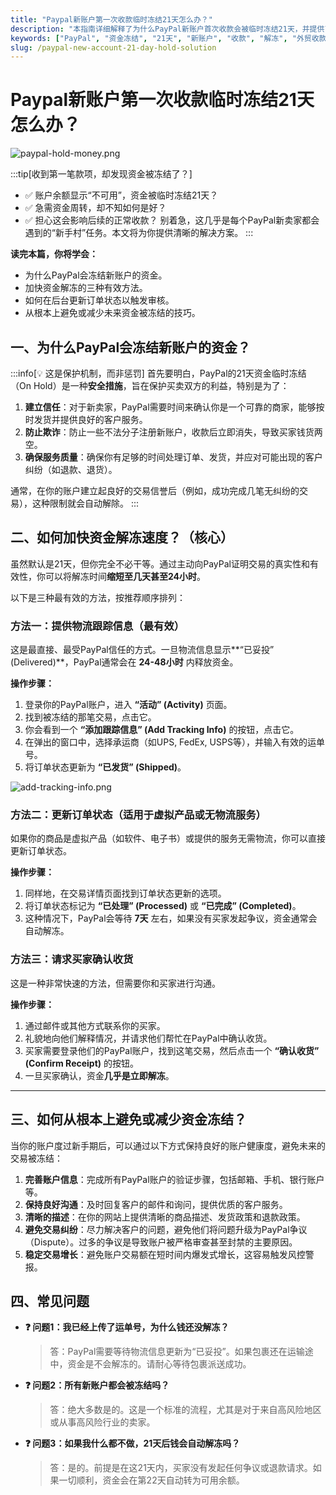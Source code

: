 ```yaml
---
title: "Paypal新账户第一次收款临时冻结21天怎么办？"
description: "本指南详细解释了为什么PayPal新账户首次收款会被临时冻结21天，并提供了多种经过验证的有效方法来加快资金解冻速度，帮助卖家尽快拿到回款。"
keywords: ["PayPal", "资金冻结", "21天", "新账户", "收款", "解冻", "外贸收款"]
slug: /paypal-new-account-21-day-hold-solution
---
```


# Paypal新账户第一次收款临时冻结21天怎么办？

![paypal-hold-money.png](https://list.ucards.store/d/img/paypal-hold-money.webp)

:::tip[收到第一笔款项，却发现资金被冻结了？]
- ✅ 账户余额显示“不可用”，资金被临时冻结21天？
- ✅ 急需资金周转，却不知如何是好？
- ✅ 担心这会影响后续的正常收款？
别着急，这几乎是每个PayPal新卖家都会遇到的“新手村”任务。本文将为你提供清晰的解决方案。
:::

**读完本篇，你将学会：**
- 为什么PayPal会冻结新账户的资金。
- 加快资金解冻的三种有效方法。
- 如何在后台更新订单状态以触发审核。
- 从根本上避免或减少未来资金被冻结的技巧。

## 一、为什么PayPal会冻结新账户的资金？

:::info[💡 这是保护机制，而非惩罚]
首先要明白，PayPal的21天资金临时冻结（On Hold）是一种**安全措施**，旨在保护买卖双方的利益，特别是为了：
1.  **建立信任**：对于新卖家，PayPal需要时间来确认你是一个可靠的商家，能够按时发货并提供良好的客户服务。
2.  **防止欺诈**：防止一些不法分子注册新账户，收款后立即消失，导致买家钱货两空。
3.  **确保服务质量**：确保你有足够的时间处理订单、发货，并应对可能出现的客户纠纷（如退款、退货）。

通常，在你的账户建立起良好的交易信誉后（例如，成功完成几笔无纠纷的交易），这种限制就会自动解除。
:::

## 二、如何加快资金解冻速度？（核心）

虽然默认是21天，但你完全不必干等。通过主动向PayPal证明交易的真实性和有效性，你可以将解冻时间**缩短至几天甚至24小时**。

以下是三种最有效的方法，按推荐顺序排列：

### 方法一：提供物流跟踪信息（最有效）

这是最直接、最受PayPal信任的方式。一旦物流信息显示**“已妥投” (Delivered)**，PayPal通常会在 **24-48小时** 内释放资金。

**操作步骤：**
1.  登录你的PayPal账户，进入 **“活动” (Activity)** 页面。
2.  找到被冻结的那笔交易，点击它。
3.  你会看到一个 **“添加跟踪信息” (Add Tracking Info)** 的按钮，点击它。
4.  在弹出的窗口中，选择承运商（如UPS, FedEx, USPS等），并输入有效的运单号。
5.  将订单状态更新为 **“已发货” (Shipped)**。

![add-tracking-info.png](https://list.ucards.store/d/img/add-tracking-info.webp)

### 方法二：更新订单状态（适用于虚拟产品或无物流服务）

如果你的商品是虚拟产品（如软件、电子书）或提供的服务无需物流，你可以直接更新订单状态。

**操作步骤：**
1.  同样地，在交易详情页面找到订单状态更新的选项。
2.  将订单状态标记为 **“已处理” (Processed)** 或 **“已完成” (Completed)**。
3.  这种情况下，PayPal会等待 **7天** 左右，如果没有买家发起争议，资金通常会自动解冻。

### 方法三：请求买家确认收货

这是一种非常快速的方法，但需要你和买家进行沟通。

**操作步骤：**
1.  通过邮件或其他方式联系你的买家。
2.  礼貌地向他们解释情况，并请求他们帮忙在PayPal中确认收货。
3.  买家需要登录他们的PayPal账户，找到这笔交易，然后点击一个 **“确认收货” (Confirm Receipt)** 的按钮。
4.  一旦买家确认，资金**几乎是立即解冻**。

---

## 三、如何从根本上避免或减少资金冻结？

当你的账户度过新手期后，可以通过以下方式保持良好的账户健康度，避免未来的交易被冻结：

1.  **完善账户信息**：完成所有PayPal账户的验证步骤，包括邮箱、手机、银行账户等。
2.  **保持良好沟通**：及时回复客户的邮件和询问，提供优质的客户服务。
3.  **清晰的描述**：在你的网站上提供清晰的商品描述、发货政策和退款政策。
4.  **避免交易纠纷**：尽力解决客户的问题，避免他们将问题升级为PayPal争议（Dispute）。过多的争议是导致账户被严格审查甚至封禁的主要原因。
5.  **稳定交易增长**：避免账户交易额在短时间内爆发式增长，这容易触发风控警报。

## 四、常见问题

- **❓ 问题1：我已经上传了运单号，为什么钱还没解冻？**
  > 答：PayPal需要等待物流信息更新为“已妥投”。如果包裹还在运输途中，资金是不会解冻的。请耐心等待包裹派送成功。

- **❓ 问题2：所有新账户都会被冻结吗？**
  > 答：绝大多数是的。这是一个标准的流程，尤其是对于来自高风险地区或从事高风险行业的卖家。

- **❓ 问题3：如果我什么都不做，21天后钱会自动解冻吗？**
  > 答：是的。前提是在这21天内，买家没有发起任何争议或退款请求。如果一切顺利，资金会在第22天自动转为可用余额。
